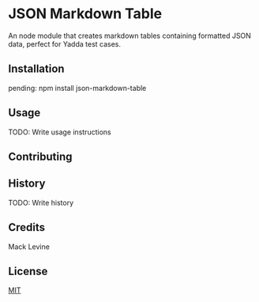 # JSON Markdown Table

An node module that creates markdown tables containing formatted JSON data, perfect for Yadda test cases.

## Installation

pending: npm install json-markdown-table

## Usage

TODO: Write usage instructions

## Contributing

## History

TODO: Write history

## Credits

Mack Levine

## License

[MIT](LICENSE)